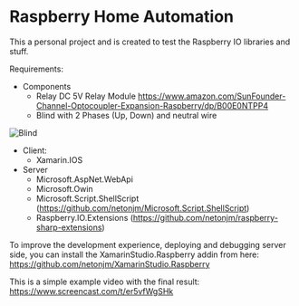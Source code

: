 Raspberry Home Automation
=========================

This a personal project and is created to test the Raspberry IO libraries and stuff.

Requirements:
- Components
  - Relay DC 5V Relay Module https://www.amazon.com/SunFounder-Channel-Optocoupler-Expansion-Raspberry/dp/B00E0NTPP4
  - Blind with 2 Phases (Up, Down) and neutral wire

![Blind](http://i01.i.aliimg.com/img/pb/743/301/527/527301743_184.jpg) 

- Client:
  - Xamarin.IOS
- Server
  - Microsoft.AspNet.WebApi
  - Microsoft.Owin
  - Microsoft.Script.ShellScript (https://github.com/netonjm/Microsoft.Script.ShellScript)
  - Raspberry.IO.Extensions (https://github.com/netonjm/raspberry-sharp-extensions)
  
To improve the development experience, deploying and debugging server side, you can install the XamarinStudio.Raspberry addin from here:
https://github.com/netonjm/XamarinStudio.Raspberry

This is a simple example video with the final result:
https://www.screencast.com/t/er5vfWgSHk
